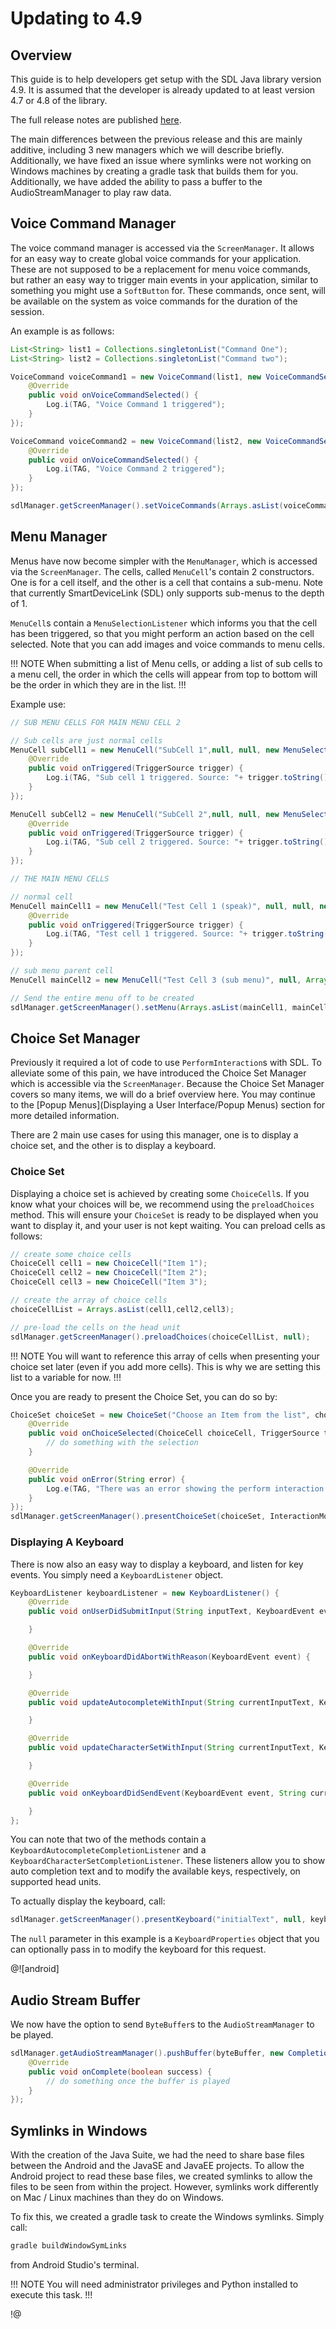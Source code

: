 # Updating to 4.9

## Overview

This guide is to help developers get setup with the SDL Java library version 4.9. It is assumed that the developer is already updated to at least version 4.7 or 4.8 of the library.

The full release notes are published [here](https://github.com/smartdevicelink/sdl_java_suite/releases).

The main differences between the previous release and this are mainly additive, including 3 new managers which we will describe briefly. Additionally, we have fixed an issue where symlinks were not working on Windows machines by creating a gradle task that builds them for you. Additionally, we have added the ability to pass a buffer to the AudioStreamManager to play raw data.

## Voice Command Manager

The voice command manager is accessed via the `ScreenManager`. It allows for an easy way to create global voice commands for your application. These are not supposed to be a replacement for menu voice commands, but rather an easy way to trigger main events in your application, similar to something you might use a `SoftButton` for. These commands, once sent, will be available on the system as voice commands for the duration of the session.

An example is as follows:

```java
List<String> list1 = Collections.singletonList("Command One");
List<String> list2 = Collections.singletonList("Command two");

VoiceCommand voiceCommand1 = new VoiceCommand(list1, new VoiceCommandSelectionListener() {
	@Override
	public void onVoiceCommandSelected() {
		Log.i(TAG, "Voice Command 1 triggered");
	}
});

VoiceCommand voiceCommand2 = new VoiceCommand(list2, new VoiceCommandSelectionListener() {
	@Override
	public void onVoiceCommandSelected() {
		Log.i(TAG, "Voice Command 2 triggered");
	}
});

sdlManager.getScreenManager().setVoiceCommands(Arrays.asList(voiceCommand1,voiceCommand2));
```

## Menu Manager

Menus have now become simpler with the `MenuManager`, which is accessed via the `ScreenManager`. The cells, called `MenuCell`'s contain 2 constructors. One is for a cell itself, and the other is a cell that contains a sub-menu. Note that currently SmartDeviceLink (SDL) only supports sub-menus to the depth of 1.

`MenuCell`s contain a `MenuSelectionListener` which informs you that the cell has been triggered, so that you might perform an action based on the cell selected. Note that you can add images and voice commands to menu cells.

!!! NOTE
When submitting a list of Menu cells, or adding a list of sub cells to a menu cell, the order in which the cells will appear from top to bottom will be the order in which they are in the list.
!!!

Example use:

```java
// SUB MENU CELLS FOR MAIN MENU CELL 2

// Sub cells are just normal cells
MenuCell subCell1 = new MenuCell("SubCell 1",null, null, new MenuSelectionListener() {
	@Override
	public void onTriggered(TriggerSource trigger) {
		Log.i(TAG, "Sub cell 1 triggered. Source: "+ trigger.toString());
	}
});

MenuCell subCell2 = new MenuCell("SubCell 2",null, null, new MenuSelectionListener() {
	@Override
	public void onTriggered(TriggerSource trigger) {
		Log.i(TAG, "Sub cell 2 triggered. Source: "+ trigger.toString());
	}
});

// THE MAIN MENU CELLS

// normal cell
MenuCell mainCell1 = new MenuCell("Test Cell 1 (speak)", null, null, new MenuSelectionListener() {
	@Override
	public void onTriggered(TriggerSource trigger) {
		Log.i(TAG, "Test cell 1 triggered. Source: "+ trigger.toString());
	}
});

// sub menu parent cell
MenuCell mainCell2 = new MenuCell("Test Cell 3 (sub menu)", null, Arrays.asList(subCell1,subCell2));

// Send the entire menu off to be created
sdlManager.getScreenManager().setMenu(Arrays.asList(mainCell1, mainCell2));
```

## Choice Set Manager

Previously it required a lot of code to use `PerformInteraction`s with SDL. To alleviate some of this pain, we have introduced the Choice Set Manager which is accessible via the `ScreenManager`. Because the Choice Set Manager covers so many items, we will do a brief overview here. You may continue to the [Popup Menus](Displaying a User Interface/Popup Menus) section for more detailed information.

There are 2 main use cases for using this manager, one is to display a choice set, and the other is to display a keyboard.

### Choice Set

Displaying a choice set is achieved by creating some `ChoiceCell`s. If you know what your choices will be, we recommend using the `preloadChoices` method. This will ensure your `ChoiceSet` is ready to be displayed when you want to display it, and your user is not kept waiting. You can preload cells as follows:

```java
// create some choice cells
ChoiceCell cell1 = new ChoiceCell("Item 1");
ChoiceCell cell2 = new ChoiceCell("Item 2");
ChoiceCell cell3 = new ChoiceCell("Item 3");

// create the array of choice cells
choiceCellList = Arrays.asList(cell1,cell2,cell3);

// pre-load the cells on the head unit
sdlManager.getScreenManager().preloadChoices(choiceCellList, null);
```

!!! NOTE
You will want to reference this array of cells when presenting your choice set later (even if you add more cells). This is why we are setting this list to a variable for now.
!!!

Once you are ready to present the Choice Set, you can do so by:

```java
ChoiceSet choiceSet = new ChoiceSet("Choose an Item from the list", choiceCellList, new ChoiceSetSelectionListener() {
	@Override
	public void onChoiceSelected(ChoiceCell choiceCell, TriggerSource triggerSource, int rowIndex) {
		// do something with the selection
	}

	@Override
	public void onError(String error) {
		Log.e(TAG, "There was an error showing the perform interaction: "+ error);
	}
});
sdlManager.getScreenManager().presentChoiceSet(choiceSet, InteractionMode.MANUAL_ONLY);
```

### Displaying A Keyboard

There is now also an easy way to display a keyboard, and listen for key events. You simply need a `KeyboardListener` object.

```java
KeyboardListener keyboardListener = new KeyboardListener() {
	@Override
	public void onUserDidSubmitInput(String inputText, KeyboardEvent event) {

	}

	@Override
	public void onKeyboardDidAbortWithReason(KeyboardEvent event) {

	}

	@Override
	public void updateAutocompleteWithInput(String currentInputText, KeyboardAutocompleteCompletionListener keyboardAutocompleteCompletionListener) {

	}

	@Override
	public void updateCharacterSetWithInput(String currentInputText, KeyboardCharacterSetCompletionListener keyboardCharacterSetCompletionListener) {

	}

	@Override
	public void onKeyboardDidSendEvent(KeyboardEvent event, String currentInputText) {

	}
};
```

You can note that two of the methods contain a `KeyboardAutocompleteCompletionListener` and a `KeyboardCharacterSetCompletionListener`. These listeners allow you to show auto completion text and to modify the available keys, respectively, on supported head units.

To actually display the keyboard, call:

```java
sdlManager.getScreenManager().presentKeyboard("initialText", null, keyboardListener);
```

The `null` parameter in this example is a `KeyboardProperties` object that you can optionally pass in to modify the keyboard for this request.

@![android]
## Audio Stream Buffer

We now have the option to send `ByteBuffer`s to the `AudioStreamManager` to be played.

```java
sdlManager.getAudioStreamManager().pushBuffer(byteBuffer, new CompletionListener() {
	@Override
	public void onComplete(boolean success) {
		// do something once the buffer is played
	}
});
```

## Symlinks in Windows

With the creation of the Java Suite, we had the need to share base files between the Android and the JavaSE and JavaEE projects. To allow the Android project to read these base files, we created symlinks to allow the files to be seen from within the project. However, symlinks work differently on Mac / Linux machines than they do on Windows.

To fix this, we created a gradle task to create the Windows symlinks. Simply call:

```java
gradle buildWindowSymLinks
```

from Android Studio's terminal.

!!! NOTE
You will need administrator privileges and Python installed to execute this task.
!!!

!@



